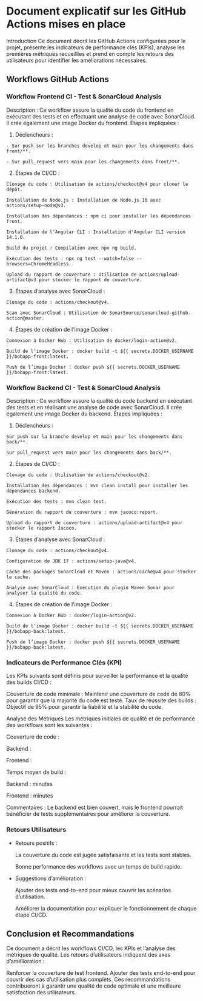 # Document explicatif sur les GitHub Actions mises en place
Introduction
Ce document décrit les GitHub Actions configurées pour le projet, présente les indicateurs de performance clés (KPIs), analyse les premières métriques recueillies et prend en compte les retours des utilisateurs pour identifier les améliorations nécessaires.

## Workflows GitHub Actions
### Workflow Frontend CI - Test & SonarCloud Analysis
Description : Ce workflow assure la qualité du code du frontend en exécutant des tests et en effectuant une analyse de code avec SonarCloud.
Il crée également une image Docker du frontend.
Étapes impliquées :
  1. Déclencheurs :
  
    - Sur push sur les branches develop et main pour les changements dans front/**.
  
    - Sur pull_request vers main pour les changements dans front/**.
  2. Étapes de CI/CD :
     
    Clonage du code : Utilisation de actions/checkout@v4 pour cloner le dépôt.

    Installation de Node.js : Installation de Node.js 16 avec actions/setup-node@v3.
    
    Installation des dépendances : npm ci pour installer les dépendances front.
    
    Installation de l’Angular CLI : Installation d'Angular CLI version 14.1.0.
    
    Build du projet : Compilation avec npx ng build.
    
    Exécution des tests : npx ng test --watch=false --browsers=ChromeHeadless.
    
    Upload du rapport de couverture : Utilisation de actions/upload-artifact@v3 pour stocker le rapport de couverture.

  3. Étapes d’analyse avec SonarCloud :
     
    Clonage du code : actions/checkout@v4.
    
    Scan avec SonarCloud : Utilisation de SonarSource/sonarcloud-github-action@master.
    
  4. Étapes de création de l'image Docker :
     
    Connexion à Docker Hub : Utilisation de docker/login-action@v2.
    
    Build de l’image Docker : docker build -t ${{ secrets.DOCKER_USERNAME }}/bobapp-front:latest.
    
    Push de l’image Docker : docker push ${{ secrets.DOCKER_USERNAME }}/bobapp-front:latest.
    
### Workflow Backend CI - Test & SonarCloud Analysis

Description : Ce workflow assure la qualité du code backend en exécutant des tests et en réalisant une analyse de code avec SonarCloud. Il crée également une image Docker du backend.
Étapes impliquées :
  1. Déclencheurs :
     
    Sur push sur la branche develop et main pour les changements dans back/**.
    
    Sur pull_request vers main pour les changements dans back/**.
    
  2. Étapes de CI/CD :
     
    Clonage du code : Utilisation de actions/checkout@v2.
    
    Installation des dépendances : mvn clean install pour installer les dépendances backend.
    
    Exécution des tests : mvn clean test.
    
    Génération du rapport de couverture : mvn jacoco:report.
    
    Upload du rapport de couverture : actions/upload-artifact@v4 pour stocker le rapport Jacoco.

  3. Étapes d’analyse avec SonarCloud :
     
    Clonage du code : actions/checkout@v4.

    Configuration de JDK 17 : actions/setup-java@v4.
    
    Cache des packages SonarCloud et Maven : actions/cache@v4 pour stocker le cache.
    
    Analyse avec SonarCloud : Exécution du plugin Maven Sonar pour analyser la qualité du code.
    
  4. Étapes de création de l'image Docker :
     
    Connexion à Docker Hub : docker/login-action@v2.
    
    Build de l’image Docker : docker build -t ${{ secrets.DOCKER_USERNAME }}/bobapp-back:latest.
    
    Push de l’image Docker : docker push ${{ secrets.DOCKER_USERNAME }}/bobapp-back:latest.
    
### Indicateurs de Performance Clés (KPI)

Les KPIs suivants sont définis pour surveiller la performance et la qualité des builds CI/CD :

Couverture de code minimale : Maintenir une couverture de code de 80% pour garantir que la majorité du code est testé.
Taux de réussite des builds : Objectif de 95% pour garantir la fiabilité et la stabilité du code.

Analyse des Métriques
Les métriques initiales de qualité et de performance des workflows sont les suivantes :

Couverture de code :

Backend : 

Frontend : 

Temps moyen de build :

Backend :  minutes

Frontend :  minutes

Commentaires : Le backend est bien couvert, mais le frontend pourrait bénéficier de tests supplémentaires pour améliorer la couverture.

### Retours Utilisateurs

- Retours positifs :

    La couverture du code est jugée satisfaisante et les tests sont stables.
  
    Bonne performance des workflows avec un temps de build rapide.
  
- Suggestions d’amélioration :
  
    Ajouter des tests end-to-end pour mieux couvrir les scénarios d’utilisation.
  
    Améliorer la documentation pour expliquer le fonctionnement de chaque étape CI/CD.
  
## Conclusion et Recommandations
Ce document a décrit les workflows CI/CD, les KPIs et l’analyse des métriques de qualité. Les retours d’utilisateurs indiquent des axes d’amélioration :

Renforcer la couverture de test frontend.
Ajouter des tests end-to-end pour couvrir des cas d’utilisation plus complets.
Ces recommandations contribueront à garantir une qualité de code optimale et une meilleure satisfaction des utilisateurs.
